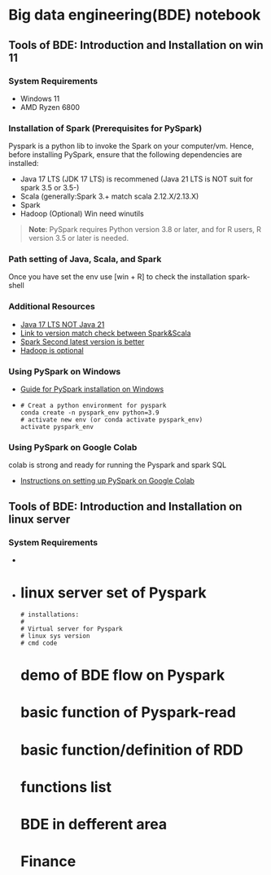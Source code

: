 # Big data engineering(BDE) notebook
## Tools of BDE: Introduction and Installation on win 11
### System Requirements
- Windows 11
- AMD Ryzen 6800
### Installation of Spark (Prerequisites for PySpark)
Pyspark is a python lib to invoke the Spark on your computer/vm. Hence, before installing PySpark, ensure that the following dependencies are installed:
- Java 17 LTS (JDK 17 LTS) is recommened (Java 21 LTS is NOT suit for spark 3.5 or 3.5-)
- Scala (generally:Spark 3.+ match scala 2.12.X/2.13.X)
- Spark
- Hadoop (Optional) Win need winutils 
> **Note**: PySpark requires Python version 3.8 or later, and for R users, R version 3.5 or later is needed.
### Path setting of Java, Scala, and Spark
Once you have set the env use [win + R] to check the installation
spark-shell
### Additional Resources
- [Java 17 LTS NOT Java 21](<https://www.oracle.com/java/technologies/downloads/#java17>)
- [Link to version match check between Spark&Scala](<https://mvnrepository.com/artifact/org.apache.spark/spark-core>)
- [Spark Second latest version is better](<https://spark.apache.org/downloads.html>)
- [Hadoop is optional](<https://github.com/cdarlint/winutils>)
  
### Using PySpark on Windows
- [Guide for PySpark installation on Windows](<link-to-windows-setup>)
- 
      # Creat a python environment for pyspark
      conda create -n pyspark_env python=3.9
      # activate new env (or conda activate pyspark_env)
      activate pyspark_env


### Using PySpark on Google Colab
colab is strong and ready for running the Pyspark and spark SQL
- [Instructions on setting up PySpark on Google Colab](<link-to-colab-setup>)

## Tools of BDE: Introduction and Installation on linux server
### System Requirements
- 
- 
    # linux server set of Pyspark
      # installations:
      # 
      # Virtual server for Pyspark
      # linux sys version
      # cmd code
  # demo of BDE flow on Pyspark
    # basic function of Pyspark-read
    # basic function/definition of RDD
    # functions list
  # BDE in defferent area
    # Finance
